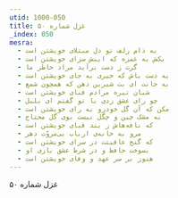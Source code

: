 ```yaml
---
utid: 1000-050
title: غزل شماره ۵۰
_index: 050
mesra:
  - به دام زلف تو دل مبتلای خویشتن است
  - بکش به غمزه که اینش سزای خویشتن است
  - گرت ز دست برآید مراد خاطر ما
  - به دست باش که خیری به جای خویشتن است
  - به جانت ای بت شیرین دهن که همچون شمع
  - شبان تیره مرادم فنای خویشتن است
  - چو رای عشق زدی با تو گفتم ای بلبل
  - مکن که آن گل خودرو به رای خویشتن است
  - به مشک چین و چگل نیست بوی گل محتاج
  - که نافه‌هاش ز بند قبای خویشتن است
  - مرو به خانه‌ی ارباب بی‌مروّت دهر
  - که گنج عافیتت در سرای خویشتن است
  - بسوخت حافظ و در شرط عشق بازی او
  - هنوز بر سر عهد و وفای خویشتن است
---
```

غزل شماره ۵۰
